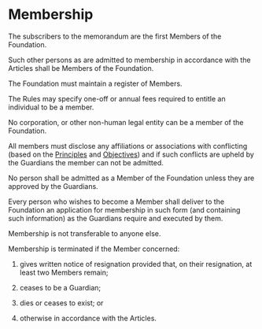 # Membership

The subscribers to the memorandum are the first Members of the Foundation. 

Such other persons as are admitted to membership in accordance with the Articles shall be Members of the Foundation.

The Foundation must maintain a register of Members.

The Rules may specify one-off or annual fees required to entitle an individual to be a member.

No corporation, or other non-human legal entity can be a member of the Foundation. 

All members must disclose any affiliations or associations with conflicting (based on the [Principles](../bylaws/principles.md) and [Objectives](./objectives.md)) and if such conflicts are upheld by the Guardians the member can not be admitted.

No person shall be admitted as a Member of the Foundation unless they are approved by the Guardians.

Every person who wishes to become a Member shall deliver to the Foundation an application for membership in such form (and containing such information) as the Guardians require and executed by them.

Membership is not transferable to anyone else.

Membership is terminated if the Member concerned:

1. gives written notice of resignation provided that, on their resignation, at least two Members remain;

2. ceases to be a Guardian;

3. dies or ceases to exist; or

4. otherwise in accordance with the Articles.